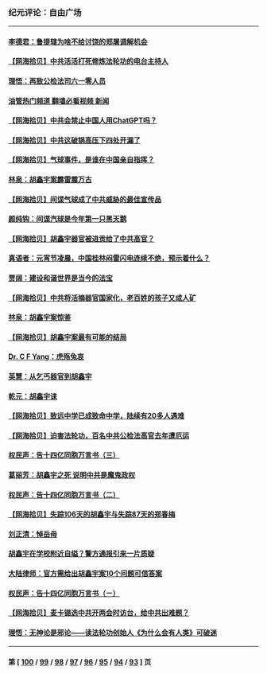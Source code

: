 ### 纪元评论：自由广场
---
#### [李德君：鲁提辖为啥不给讨饶的郑屠调解机会](../../pages/nsc993/n13929491.md?02150330) 
#### [【网海拾贝】中共活活打死修炼法轮功的电台主持人](../../pages/nsc993/n13929464.md?02150330) 
#### [理悟：再致公检法司六一零人员](../../pages/nsc993/n13928341.md?02150330) 
#### [油管热门频道 翻墙必看视频 新闻](ok?02150330)
#### [【网海拾贝】中共会禁止中国人用ChatGPT吗？](../../pages/nsc993/n13927568.md?02150330) 
#### [【网海拾贝】中共这破锅高压下四处开漏了](../../pages/nsc993/n13926953.md?02150330) 
#### [【网海拾贝】气球事件，是谁在中国亲自指挥？](../../pages/nsc993/n13926256.md?02150330) 
#### [林泉：胡鑫宇案霹雷震万古](../../pages/nsc993/n13926283.md?02150330) 
#### [【网海拾贝】间谍气球成了中共威胁的最佳宣传品](../../pages/nsc993/n13925216.md?02150330) 
#### [颜纯钩：间谍汽球是今年第一只黑天鹅](../../pages/nsc993/n13925162.md?02150330) 
#### [【网海拾贝】胡鑫宇器官被进贡给了中共高官？](../../pages/nsc993/n13923771.md?02150330) 
#### [真语者：元宵节凌晨，中国桂林闷雷闪电连续不绝，预示着什么？](../../pages/nsc993/n13923798.md?02150330) 
#### [贾阔：建设和谐世界是当今的法宝](../../pages/nsc993/n13923637.md?02150330) 
#### [【网海拾贝】中共将活摘器官国家化，老百姓的孩子又成人矿](../../pages/nsc993/n13923593.md?02150330) 
#### [林泉：胡鑫宇案惊鉴](../../pages/nsc993/n13922995.md?02150330) 
#### [【网海拾贝】胡鑫宇案最有可能的结局](../../pages/nsc993/n13922327.md?02150330) 
#### [Dr. C F Yang：虎殇兔哀](../../pages/nsc993/n13922352.md?02150330) 
#### [英慧：从乞丐器官到胡鑫宇](../../pages/nsc993/n13922344.md?02150330) 
#### [乾元：胡鑫宇诔](../../pages/nsc993/n13922017.md?02150330) 
#### [【网海拾贝】致远中学已成致命中学，陆续有20多人遇难](../../pages/nsc993/n13921434.md?02150330) 
#### [【网海拾贝】迫害法轮功，百名中共公检法高官去年遭厄运](../../pages/nsc993/n13920823.md?02150330) 
#### [权民声：告十四亿同胞万言书（三）](../../pages/nsc993/n13919505.md?02150330) 
#### [葛丽芳：胡鑫宇之死 说明中共是魔鬼政权](../../pages/nsc993/n13920681.md?02150330) 
#### [权民声：告十四亿同胞万言书（二）](../../pages/nsc993/n13919417.md?02150330) 
#### [【网海拾贝】失踪106天的胡鑫宇与失踪87天的郑春梅](../../pages/nsc993/n13919920.md?02150330) 
#### [刘正清：悼岳母](../../pages/nsc993/n13919896.md?02150330) 
#### [胡鑫宇在学校附近自缢？警方通报引来一片质疑](../../pages/nsc993/n13919412.md?02150330) 
#### [大陆律师：官方需给出胡鑫宇案10个问题可信答案](../../pages/nsc993/n13919377.md?02150330) 
#### [权民声：告十四亿同胞万言书（ㄧ）](../../pages/nsc993/n13919302.md?02150330) 
#### [【网海拾贝】麦卡锡选中共开两会时访台，给中共出难题？](../../pages/nsc993/n13919276.md?02150330) 
#### [理悟：无神论是邪论——读法轮功创始人《为什么会有人类》可破迷](../../pages/nsc993/n13919115.md?02150330) 

---
#### 第 [ [100](./100.md?02150330) / [99](./99.md?02150330) / [98](./98.md?02150330) / [97](./97.md?02150330) / [96](./96.md?02150330) / [95](./95.md?02150330) / [94](./94.md?02150330) / [93](./93.md?02150330) ] 页

